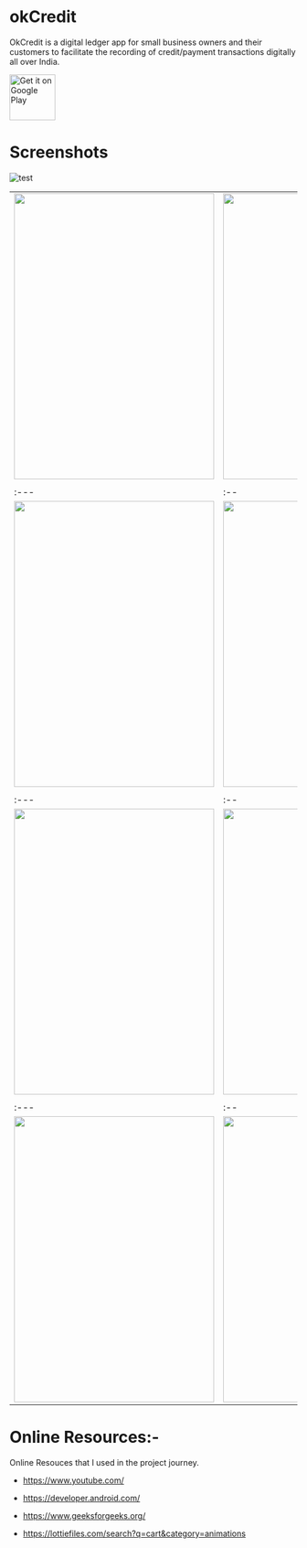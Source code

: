# okCredit


OkCredit is a digital ledger app for small business owners and their customers to facilitate the recording of credit/payment transactions digitally all over India.

<a href="https://play.google.com/store/apps/details?id=com.nipun.calculator">
    <img src="https://play.google.com/intl/en_us/badges/images/generic/en_badge_web_generic.png"
        alt="Get it on Google Play" height="80"/>
</a>

# Screenshots

![test](https://miro.medium.com/max/875/1*Cn_3ohcyF5j61RJMku39sA.png)




| | |
|:---|:--|
|<img src=https://miro.medium.com/max/2484/1*WEWjIUiquVXaM81807irqA.jpeg height="500px" width="350px"/>|<img src=https://miro.medium.com/max/2484/1*tX289X8Pdh7Rs5Xmp-Loyg.jpeg height="500px" width="350px"/>
| | |
|:---|:--|
|<img src=https://miro.medium.com/max/2484/1*f6K_aBgYU87x58hYyI8VSQ.jpeg height="500px" width="350px"/>|<img src=https://miro.medium.com/max/2484/1*nguNaXZwP_jdRITu16rchA.jpeg height="500px" width="350px"/>
| | |
|:---|:--|
|<img src=https://miro.medium.com/max/2484/1*_6WrzihjPChbJlZABxw8Yg.jpeg height="500px" width="350px"/>|<img src=https://miro.medium.com/max/2484/1*gekf981OgCcKIYAoCDzfuQ.jpeg height="500px" width="350px"/>
| | |
|:---|:--|
|<img src=https://miro.medium.com/max/2484/1*1i1f0XV3rLau2OJ5l_JNZg.jpeg height="500px" width="350px"/>|<img src=https://miro.medium.com/max/625/1*MclMfG7DpuHt2KblqAIfQQ.jpeg height="500px" width="350px"/>








# Online Resources:-
Online Resouces that I used in the project journey.

- https://www.youtube.com/

- https://developer.android.com/

- https://www.geeksforgeeks.org/

- https://lottiefiles.com/search?q=cart&category=animations
